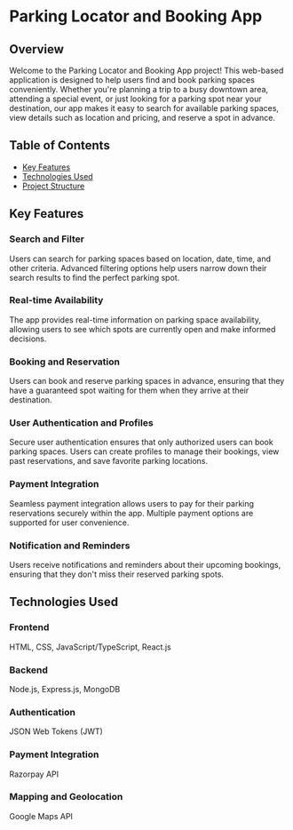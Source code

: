 # Parking Locator and Booking App

## Overview
Welcome to the Parking Locator and Booking App project! This web-based application is designed to help users find and book parking spaces conveniently. Whether you're planning a trip to a busy downtown area, attending a special event, or just looking for a parking spot near your destination, our app makes it easy to search for available parking spaces, view details such as location and pricing, and reserve a spot in advance.

## Table of Contents
- [Key Features](#key-features)
- [Technologies Used](#technologies-used)
- [Project Structure](#project-structure)


## Key Features
### Search and Filter
Users can search for parking spaces based on location, date, time, and other criteria. Advanced filtering options help users narrow down their search results to find the perfect parking spot.

### Real-time Availability
The app provides real-time information on parking space availability, allowing users to see which spots are currently open and make informed decisions.

### Booking and Reservation
Users can book and reserve parking spaces in advance, ensuring that they have a guaranteed spot waiting for them when they arrive at their destination.

### User Authentication and Profiles
Secure user authentication ensures that only authorized users can book parking spaces. Users can create profiles to manage their bookings, view past reservations, and save favorite parking locations.

### Payment Integration
Seamless payment integration allows users to pay for their parking reservations securely within the app. Multiple payment options are supported for user convenience.

### Notification and Reminders
Users receive notifications and reminders about their upcoming bookings, ensuring that they don't miss their reserved parking spots.

## Technologies Used
### Frontend
HTML, CSS, JavaScript/TypeScript, React.js

### Backend
Node.js, Express.js, MongoDB

### Authentication
JSON Web Tokens (JWT)

### Payment Integration
Razorpay API

### Mapping and Geolocation
Google Maps API


